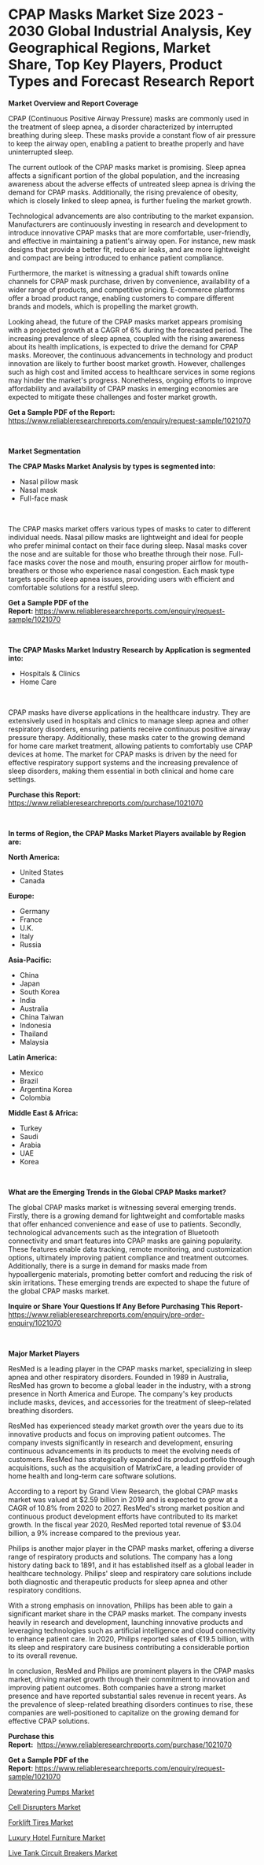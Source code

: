 <p><h1>CPAP Masks Market Size 2023 - 2030 Global Industrial Analysis, Key Geographical Regions, Market Share, Top Key Players, Product Types and Forecast Research Report</h1></p><p><strong>Market Overview and Report Coverage</strong></p>
<p><p>CPAP (Continuous Positive Airway Pressure) masks are commonly used in the treatment of sleep apnea, a disorder characterized by interrupted breathing during sleep. These masks provide a constant flow of air pressure to keep the airway open, enabling a patient to breathe properly and have uninterrupted sleep.</p><p>The current outlook of the CPAP masks market is promising. Sleep apnea affects a significant portion of the global population, and the increasing awareness about the adverse effects of untreated sleep apnea is driving the demand for CPAP masks. Additionally, the rising prevalence of obesity, which is closely linked to sleep apnea, is further fueling the market growth.</p><p>Technological advancements are also contributing to the market expansion. Manufacturers are continuously investing in research and development to introduce innovative CPAP masks that are more comfortable, user-friendly, and effective in maintaining a patient's airway open. For instance, new mask designs that provide a better fit, reduce air leaks, and are more lightweight and compact are being introduced to enhance patient compliance.</p><p>Furthermore, the market is witnessing a gradual shift towards online channels for CPAP mask purchase, driven by convenience, availability of a wider range of products, and competitive pricing. E-commerce platforms offer a broad product range, enabling customers to compare different brands and models, which is propelling the market growth.</p><p>Looking ahead, the future of the CPAP masks market appears promising with a projected growth at a CAGR of 6% during the forecasted period. The increasing prevalence of sleep apnea, coupled with the rising awareness about its health implications, is expected to drive the demand for CPAP masks. Moreover, the continuous advancements in technology and product innovation are likely to further boost market growth. However, challenges such as high cost and limited access to healthcare services in some regions may hinder the market's progress. Nonetheless, ongoing efforts to improve affordability and availability of CPAP masks in emerging economies are expected to mitigate these challenges and foster market growth.</p></p>
<p><strong>Get a Sample PDF of the Report:</strong> <a href="https://www.reliableresearchreports.com/enquiry/request-sample/1021070">https://www.reliableresearchreports.com/enquiry/request-sample/1021070</a></p>
<p>&nbsp;</p>
<p><strong>Market Segmentation</strong></p>
<p><strong>The CPAP Masks Market Analysis by types is segmented into:</strong></p>
<p><ul><li>Nasal pillow mask</li><li>Nasal mask</li><li>Full-face mask</li></ul></p>
<p>&nbsp;</p>
<p><p>The CPAP masks market offers various types of masks to cater to different individual needs. Nasal pillow masks are lightweight and ideal for people who prefer minimal contact on their face during sleep. Nasal masks cover the nose and are suitable for those who breathe through their nose. Full-face masks cover the nose and mouth, ensuring proper airflow for mouth-breathers or those who experience nasal congestion. Each mask type targets specific sleep apnea issues, providing users with efficient and comfortable solutions for a restful sleep.</p></p>
<p><strong>Get a Sample PDF of the Report:</strong>&nbsp;<a href="https://www.reliableresearchreports.com/enquiry/request-sample/1021070">https://www.reliableresearchreports.com/enquiry/request-sample/1021070</a></p>
<p>&nbsp;</p>
<p><strong>The CPAP Masks Market Industry Research by Application is segmented into:</strong></p>
<p><ul><li>Hospitals & Clinics</li><li>Home Care</li></ul></p>
<p>&nbsp;</p>
<p><p>CPAP masks have diverse applications in the healthcare industry. They are extensively used in hospitals and clinics to manage sleep apnea and other respiratory disorders, ensuring patients receive continuous positive airway pressure therapy. Additionally, these masks cater to the growing demand for home care market treatment, allowing patients to comfortably use CPAP devices at home. The market for CPAP masks is driven by the need for effective respiratory support systems and the increasing prevalence of sleep disorders, making them essential in both clinical and home care settings.</p></p>
<p><strong>Purchase this Report:</strong>&nbsp; <a href="https://www.reliableresearchreports.com/purchase/1021070">https://www.reliableresearchreports.com/purchase/1021070</a></p>
<p>&nbsp;</p>
<p><strong>In terms of Region, the CPAP Masks Market Players available by Region are:</strong></p>
<p>
    <p> <strong> North America: </strong>
        <ul>
            <li>United States</li>
            <li>Canada</li>
        </ul>
        </p> 
    <p> <strong> Europe: </strong>
        <ul>
            <li>Germany</li>
            <li>France</li>
            <li>U.K.</li>
            <li>Italy</li>
            <li>Russia</li>
        </ul>
        </p> 
    <p> <strong> Asia-Pacific: </strong>
        <ul>
            <li>China</li>
            <li>Japan</li>
            <li>South Korea</li>
            <li>India</li>
            <li>Australia</li>
            <li>China Taiwan</li>
            <li>Indonesia</li>
            <li>Thailand</li>
            <li>Malaysia</li>
        </ul>
        </p> 
    <p> <strong> Latin America: </strong>
        <ul>
            <li>Mexico</li>
            <li>Brazil</li>
            <li>Argentina Korea</li>
            <li>Colombia</li>
        </ul>
        </p> 
    <p> <strong> Middle East & Africa: </strong>
        <ul>
            <li>Turkey</li>
            <li>Saudi</li>
            <li>Arabia</li>
            <li>UAE</li>
            <li>Korea</li>
        </ul>
    </p>
    </p>
<p>&nbsp;</p>
<p><strong>What are the Emerging Trends in the Global CPAP Masks market?</strong></p>
<p><p>The global CPAP masks market is witnessing several emerging trends. Firstly, there is a growing demand for lightweight and comfortable masks that offer enhanced convenience and ease of use to patients. Secondly, technological advancements such as the integration of Bluetooth connectivity and smart features into CPAP masks are gaining popularity. These features enable data tracking, remote monitoring, and customization options, ultimately improving patient compliance and treatment outcomes. Additionally, there is a surge in demand for masks made from hypoallergenic materials, promoting better comfort and reducing the risk of skin irritations. These emerging trends are expected to shape the future of the global CPAP masks market.</p></p>
<p><strong>Inquire or Share Your Questions If Any Before Purchasing This Report</strong>- <a href="https://www.reliableresearchreports.com/enquiry/pre-order-enquiry/1021070">https://www.reliableresearchreports.com/enquiry/pre-order-enquiry/1021070</a></p>
<p>&nbsp;</p>
<p><strong>Major Market Players</strong></p>
<p><p>ResMed is a leading player in the CPAP masks market, specializing in sleep apnea and other respiratory disorders. Founded in 1989 in Australia, ResMed has grown to become a global leader in the industry, with a strong presence in North America and Europe. The company's key products include masks, devices, and accessories for the treatment of sleep-related breathing disorders.</p><p>ResMed has experienced steady market growth over the years due to its innovative products and focus on improving patient outcomes. The company invests significantly in research and development, ensuring continuous advancements in its products to meet the evolving needs of customers. ResMed has strategically expanded its product portfolio through acquisitions, such as the acquisition of MatrixCare, a leading provider of home health and long-term care software solutions.</p><p>According to a report by Grand View Research, the global CPAP masks market was valued at $2.59 billion in 2019 and is expected to grow at a CAGR of 10.8% from 2020 to 2027. ResMed's strong market position and continuous product development efforts have contributed to its market growth. In the fiscal year 2020, ResMed reported total revenue of $3.04 billion, a 9% increase compared to the previous year.</p><p>Philips is another major player in the CPAP masks market, offering a diverse range of respiratory products and solutions. The company has a long history dating back to 1891, and it has established itself as a global leader in healthcare technology. Philips' sleep and respiratory care solutions include both diagnostic and therapeutic products for sleep apnea and other respiratory conditions.</p><p>With a strong emphasis on innovation, Philips has been able to gain a significant market share in the CPAP masks market. The company invests heavily in research and development, launching innovative products and leveraging technologies such as artificial intelligence and cloud connectivity to enhance patient care. In 2020, Philips reported sales of €19.5 billion, with its sleep and respiratory care business contributing a considerable portion to its overall revenue.</p><p>In conclusion, ResMed and Philips are prominent players in the CPAP masks market, driving market growth through their commitment to innovation and improving patient outcomes. Both companies have a strong market presence and have reported substantial sales revenue in recent years. As the prevalence of sleep-related breathing disorders continues to rise, these companies are well-positioned to capitalize on the growing demand for effective CPAP solutions.</p></p>
<p><strong>Purchase this Report:</strong>&nbsp;&nbsp;<a href="https://www.reliableresearchreports.com/purchase/1021070">https://www.reliableresearchreports.com/purchase/1021070</a></p>
<p></p>
<p><strong>Get a Sample PDF of the Report:</strong>&nbsp;<a href="https://www.reliableresearchreports.com/enquiry/request-sample/1021070">https://www.reliableresearchreports.com/enquiry/request-sample/1021070</a></p>
<p><p><a href="https://github.com/santosh758595/Market-Research-Report-List-1/blob/main/dewatering-pumps-market.md">Dewatering Pumps Market</a></p><p><a href="https://www.reportprime.com/cell-disrupters-r10604">Cell Disrupters Market</a></p><p><a href="https://medium.com/@isaiasmarks/forklift-tires-market-size-growth-forecast-2023-2030-3fb794c37b1f">Forklift Tires Market</a></p><p><a href="https://github.com/Chiragrp26/Market-Research-Report-List-1/blob/main/luxury-hotel-furniture-market.md">Luxury Hotel Furniture Market</a></p><p><a href="https://www.linkedin.com/pulse/live-tank-circuit-breakers-market-size-2023-2030-global-hyvse/">Live Tank Circuit Breakers Market</a></p></p>